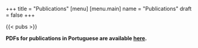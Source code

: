 +++
title = "Publications"
[menu]
  [menu.main]
    name = "Publications"
draft = false
+++

{{< pubs >}}

**PDFs for publications in Portuguese are available [here](https://homepages.dcc.ufmg.br/~cunha/papers/pt/).**
